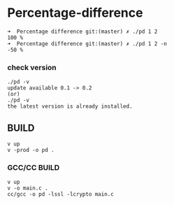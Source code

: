 # Percentage-difference

```console
➜  Percentage difference git:(master) ✗ ./pd 1 2        
100 %
➜  Percentage difference git:(master) ✗ ./pd 1 2 -n        
-50 %
```

### check version
```console
./pd -v
update available 0.1 -> 0.2
(or)
./pd -v
the latest version is already installed.
```

## BUILD

```console
v up
v -prod -o pd .
```

### GCC/CC BUILD

```console
v up
v -o main.c .
cc/gcc -o pd -lssl -lcrypto main.c
```
